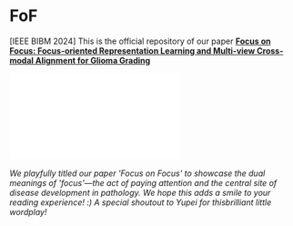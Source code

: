 # FoF
[IEEE BIBM 2024] This is the official repository of our paper [**Focus on Focus: Focus-oriented Representation Learning and Multi-view Cross-modal Alignment for Glioma Grading**](https://peterlipan.github.io/data/BIBM24_FoF.pdf)

![](./assets/framework.pdf)

*We playfully titled our paper 'Focus on Focus' to showcase the dual meanings of 'focus'—the act of paying attention and the central site of disease development in pathology. We hope this adds a smile to your reading experience! :) A special shoutout to Yupei for thisbrilliant little wordplay!*
